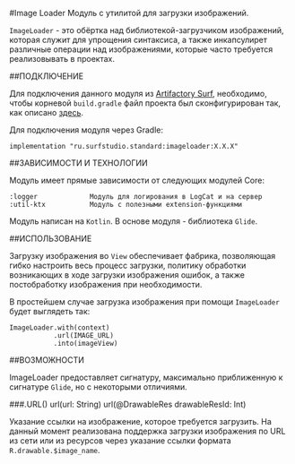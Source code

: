 #Image Loader
Модуль с утилитой для загрузки изображений.

`ImageLoader` - это обёртка над библиотекой-загрузчиком изображений, которая служит для упрощения 
синтаксиса, а также инкапсулирет различные операции над изображениями, которые часто требуется
реализовывать в проектах.

##ПОДКЛЮЧЕНИЕ

Для подключения данного модуля из [Artifactory Surf](http://artifactory.surfstudio.ru), необходимо, 
чтобы корневой `build.gradle` файл проекта был сконфигурирован так, как описано 
[здесь](https://bitbucket.org/surfstudio/android-standard/overview).
  
Для подключения модуля через Gradle:

    implementation "ru.surfstudio.standard:imageloader:X.X.X"

##ЗАВИСИМОСТИ И ТЕХНОЛОГИИ

Модуль имеет прямые зависимости от следующих модулей Core:

    :logger             Модуль для логирования в LogCat и на сервер
    :util-ktx           Модуль с полезными extension-функциями

Модуль написан на `Kotlin`. В основе модуля - библиотека `Glide`.

##ИСПОЛЬЗОВАНИЕ

Загрузку изображения во `View` обеспечивает фабрика, позволяющая гибко настроить весь процесс загрузки,
политику обработки возникающих в ходе загрузки изображения ошибок, а также постобработку изображения 
при необходимости.

В простейшем случае загрузка изображения при помощи `ImageLoader` будет выглядеть так:

    ImageLoader.with(context)
               .url(IMAGE_URL)
               .into(imageView)

##ВОЗМОЖНОСТИ

ImageLoader предоставляет сигнатуру, максимально приближенную к сигнатуре `Glide`, но с некоторыми 
отличиями.

###.URL()
    url(url: String)
    url(@DrawableRes drawableResId: Int)
    
Указание ссылки на изображение, которое требуется загрузить. На данный момент реализована поддержка 
загрузки изображения по URL из сети или из ресурсов через указание ссылки формата 
`R.drawable.$image_name`.